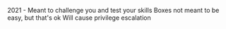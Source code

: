 2021 - Meant to challenge you and test your skills
Boxes not meant to be easy, but that's ok
Will cause privilege escalation